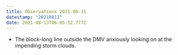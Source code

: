 ```yaml
---
title: Observations 2021-08-11
datestamp: "20210811"
date: 2021-08-13T06:05:52.777Z
---
```

- The block-long line outside the DMV anxiously looking on at the impending storm clouds.